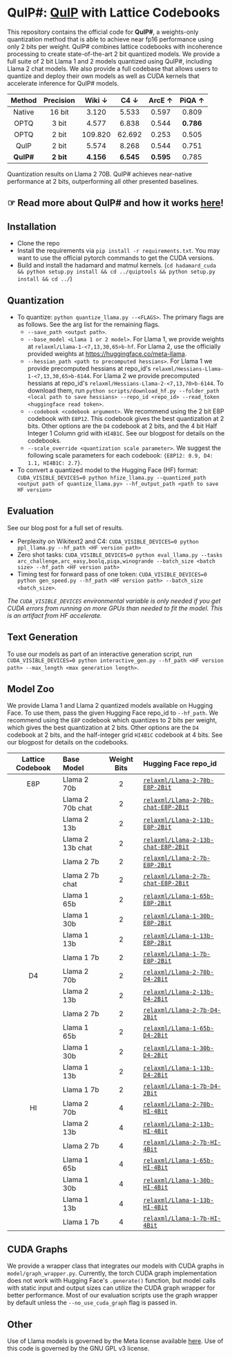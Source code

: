 # QuIP#: [QuIP](https://github.com/jerry-chee/QuIP) with Lattice Codebooks
This repository contains the official code for **QuIP#**, a weights-only quantization method that is able to achieve near fp16 performance using only 2 bits per weight.
QuIP# combines lattice codebooks with incoherence processing to create state-of-the-art 2 bit quantized models.
We provide a full suite of 2 bit Llama 1 and 2 models quantized using QuIP#, including Llama 2 chat models.
We also provide a full codebase that allows users to quantize and deploy their own models as well as CUDA kernels that accelerate inference for QuIP# models.

| Method    | Precision | Wiki $\downarrow$ | C4 $\downarrow$  | ArcE $\uparrow$  | PiQA $\uparrow$  |
|:---------:|:---------:|:---------:|:---------:|:---------:|:---------:|
| Native    | 16 bit    |   3.120   |   5.533   |   0.597   |   0.809   |
| OPTQ      | 3 bit     |   4.577   |   6.838   |   0.544   | **0.786** |
| OPTQ      | 2 bit     |  109.820  |   62.692  |   0.253   |   0.505   |
| QuIP      | 2 bit     |   5.574   |   8.268   |   0.544   |   0.751   |
| **QuIP#** | **2 bit** | **4.156** | **6.545** | **0.595** |   0.785   |

Quantization results on Llama 2 70B. QuIP# achieves near-native performance at 2 bits, outperforming all other presented baselines.


## ☞ Read more about QuIP# and how it works [here](https://cornell-relaxml.github.io/quip-sharp/)!

## Installation

- Clone the repo
- Install the requirements via `pip install -r requirements.txt`. You may want to use the official pytorch commands to get the CUDA versions.
- Build and install the hadamard and matmul kernels. (`cd hadamard_cuda && python setup.py install && cd ../quiptools && python setup.py install && cd ../`)

## Quantization

- To quantize: `python quantize_llama.py --<FLAGS>`. The primary flags are as follows. See the arg list for the remaining flags.
    - `--save_path <output path>`.
    - `--base_model <Llama 1 or 2 model>`. 
    For Llama 1, we provide weights at `relaxml/Llama-1-<7,13,30,65>b-hf`. For Llama 2, use the officially provided weights at https://huggingface.co/meta-llama. 
    - `--hessian_path <path to precomputed hessians>`. 
    For Llama 1 we provide precomputed hessians at repo_id's `relaxml/Hessians-Llama-1-<7,13,30,65>b-6144`. For Llama 2 we provide precomputed hessians at repo_id's `relaxml/Hessians-Llama-2-<7,13,70>b-6144`. To download them, run `python scripts/download_hf.py --folder_path <local path to save hessians> --repo_id <repo_id> --read_token <huggingface read token>`.
    - `--codebook <codebook argument>`. 
    We recommend using the 2 bit E8P codebook with `E8P12`. This codebook gives the best quantization at 2 bits. Other options are the `D4` codebook at 2 bits, and the 4 bit Half Integer 1 Column grid with `HI4B1C`. See our blogpost for details on the codebooks.
    - `--scale_override <quantization scale parameter>`. 
    We suggest the following scale parameters for each codebook: `{E8P12: 0.9, D4: 1.1, HI4B1C: 2.7}`. 
- To convert a quantized model to the Hugging Face (HF) format: `CUDA_VISIBLE_DEVICES=0 python hfize_llama.py --quantized_path <output path of quantize_llama.py> --hf_output_path <path to save HF version>`

## Evaluation

See our blog post for a full set of results.
- Perplexity on Wikitext2 and C4: `CUDA_VISIBLE_DEVICES=0 python ppl_llama.py --hf_path <HF version path>`
- Zero shot tasks: `CUDA_VISIBLE_DEVICES=0 python eval_llama.py --tasks arc_challenge,arc_easy,boolq,piqa,winogrande --batch_size <batch size> --hf_path <HF version path>`
- Timing test for forward pass of one token: `CUDA_VISIBLE_DEVICES=0 python gen_speed.py --hf_path <HF version path> --batch_size <batch_size>`.

*The `CUDA_VISIBLE_DEVICES` environmental variable is only needed if you get CUDA errors from running on more GPUs than needed to fit the model. This is an artifact from HF accelerate.*

## Text Generation

To use our models as part of an interactive generation script, run `CUDA_VISIBLE_DEVICES=0 python interactive_gen.py --hf_path <HF version path> --max_length <max generation length>`.

## Model Zoo
We provide Llama 1 and Llama 2 quantized models available on Hugging Face.
To use them, pass the given Hugging Face repo_id to `--hf_path`.
We recommend using the `E8P` codebook which quantizes to 2 bits per weight, which gives the best quantization at 2 bits.
Other options are the `D4` codebook at 2 bits, and the half-integer grid `HI4B1C` codebook at 4 bits.
See our blogpost for details on the codebooks.

| Lattice Codebook | Base Model  | Weight Bits | Hugging Face repo_id |
|:----------------:|:-----------|:-----------:|:----------------|
| E8P              | Llama 2 70b | 2           | [`relaxml/Llama-2-70b-E8P-2Bit`](https://huggingface.co/relaxml/Llama-2-70b-E8P-2Bit) |
|                  | Llama 2 70b chat| 2       | [`relaxml/Llama-2-70b-chat-E8P-2Bit`](https://huggingface.co/relaxml/Llama-2-70b-chat-E8P-2Bit) |
|                  | Llama 2 13b | 2           | [`relaxml/Llama-2-13b-E8P-2Bit`](https://huggingface.co/relaxml/Llama-2-13b-E8P-2Bit) |
|                  | Llama 2 13b chat| 2       | [`relaxml/Llama-2-13b-chat-E8P-2Bit`](https://huggingface.co/relaxml/Llama-2-13b-chat-E8P-2Bit) |
|                  | Llama 2 7b  | 2           | [`relaxml/Llama-2-7b-E8P-2Bit`](https://huggingface.co/relaxml/Llama-2-7b-E8P-2Bit)   |
|                  | Llama 2 7b chat| 2       | [`relaxml/Llama-2-7b-chat-E8P-2Bit`](https://huggingface.co/relaxml/Llama-2-7b-chat-E8P-2Bit) |
|                  | Llama 1 65b | 2           | [`relaxml/Llama-1-65b-E8P-2Bit`](https://huggingface.co/relaxml/Llama-1-65b-E8P-2Bit) |
|                  | Llama 1 30b | 2           | [`relaxml/Llama-1-30b-E8P-2Bit`](https://huggingface.co/relaxml/Llama-1-30b-E8P-2Bit) |
|                  | Llama 1 13b | 2           | [`relaxml/Llama-1-13b-E8P-2Bit`](https://huggingface.co/relaxml/Llama-1-13b-E8P-2Bit) |
|                  | Llama 1 7b  | 2           | [`relaxml/Llama-1-7b-E8P-2Bit`](https://huggingface.co/relaxml/Llama-1-7b-E8P-2Bit)   |
| D4               | Llama 2 70b | 2           | [`relaxml/Llama-2-70b-D4-2Bit`](https://huggingface.co/relaxml/Llama-2-70b-D4-2Bit) |
|                  | Llama 2 13b | 2           | [`relaxml/Llama-2-13b-D4-2Bit`](https://huggingface.co/relaxml/Llama-2-13b-D4-2Bit) |
|                  | Llama 2 7b  | 2           | [`relaxml/Llama-2-7b-D4-2Bit`](https://huggingface.co/relaxml/Llama-2-7b-D4-2Bit)   |
|                  | Llama 1 65b | 2           | [`relaxml/Llama-1-65b-D4-2Bit`](https://huggingface.co/relaxml/Llama-1-65b-D4-2Bit) |
|                  | Llama 1 30b | 2           | [`relaxml/Llama-1-30b-D4-2Bit`](https://huggingface.co/relaxml/Llama-1-30b-D4-2Bit) |
|                  | Llama 1 13b | 2           | [`relaxml/Llama-1-13b-D4-2Bit`](https://huggingface.co/relaxml/Llama-1-13b-D4-2Bit) |
|                  | Llama 1 7b  | 2           | [`relaxml/Llama-1-7b-D4-2Bit`](https://huggingface.co/relaxml/Llama-1-7b-D4-2Bit)   |
| HI               | Llama 2 70b | 4           | [`relaxml/Llama-2-70b-HI-4Bit`](https://huggingface.co/relaxml/Llama-2-70b-HI-4Bit) |
|                  | Llama 2 13b | 4           | [`relaxml/Llama-2-13b-HI-4Bit`](https://huggingface.co/relaxml/Llama-2-13b-HI-4Bit) |
|                  | Llama 2 7b  | 4           | [`relaxml/Llama-2-7b-HI-4Bit`](https://huggingface.co/relaxml/Llama-2-7b-HI-4Bit)   |
|                  | Llama 1 65b | 4           | [`relaxml/Llama-1-65b-HI-4Bit`](https://huggingface.co/relaxml/Llama-1-65b-HI-4Bit) |
|                  | Llama 1 30b | 4           | [`relaxml/Llama-1-30b-HI-4Bit`](https://huggingface.co/relaxml/Llama-1-30b-HI-4Bit) |
|                  | Llama 1 13b | 4           | [`relaxml/Llama-1-13b-HI-4Bit`](https://huggingface.co/relaxml/Llama-1-13b-HI-4Bit) |
|                  | Llama 1 7b  | 4           | [`relaxml/Llama-1-7b-HI-4Bit`](https://huggingface.co/relaxml/Llama-1-7b-HI-4Bit)   |


## CUDA Graphs

We provide a wrapper class that integrates our models with CUDA graphs in `model/graph_wrapper.py`.
Currently, the torch CUDA graph implementation does not work with Hugging Face's `.generate()` function, but model calls with static input and output sizes can utilize the CUDA graph wrapper for better performance.
Most of our evaluation scripts use the graph wrapper by default unless the `--no_use_cuda_graph` flag is passed in.

## Other

Use of Llama models is governed by the Meta license available [here](https://ai.meta.com/resources/models-and-libraries/llama-downloads/).
Use of this code is governed by the GNU GPL v3 license.
